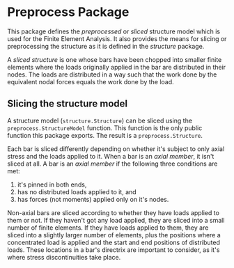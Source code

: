 # Preprocess Package

This package defines the _preprocessed_ or _sliced_ structure model which is used for the Finite Element Analysis.
It also provides the means for slicing or preprocessing the structure as it is defined in the _structure_ package.

A _sliced structure_ is one whose bars have been chopped into smaller finite elements where the loads originally applied in the bar are distributed in their nodes.
The loads are distributed in a way such that the work done by the equivalent nodal forces equals the work done by the load.

## Slicing the structure model

A structure model (`structure.Structure`) can be sliced using the `preprocess.StructureModel` function.
This function is the only public function this package exports.
The result is a `preprocess.Structure`.

Each bar is sliced differently depending on whether it's subject to only axial stress and the loads applied to it.
When a bar is an _axial member_, it isn't sliced at all.
A bar is an _axial member_ if the following three conditions are met: 

1. it's pinned in both ends, 
2. has no distributed loads applied to it, and
3. has forces (not moments) applied only on it's nodes.

Non-axial bars are sliced according to whether they have loads applied to them or not.
If they haven't got any load applied, they are sliced into a small number of finite elements.
If they have loads applied to them, they are sliced into a slightly larger number of elements, plus the positions where a concentrated load is applied and the start and end positions of distributed loads.
These locations in a bar's directrix are important to consider, as it's where stress discontinuities take place.